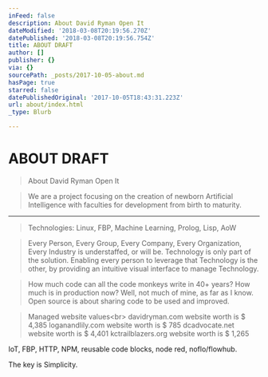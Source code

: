 ```yaml
---
inFeed: false
description: About David Ryman Open It
dateModified: '2018-03-08T20:19:56.270Z'
datePublished: '2018-03-08T20:19:56.754Z'
title: ABOUT DRAFT
author: []
publisher: {}
via: {}
sourcePath: _posts/2017-10-05-about.md
hasPage: true
starred: false
datePublishedOriginal: '2017-10-05T18:43:31.223Z'
url: about/index.html
_type: Blurb

---
```

# ABOUT DRAFT

> About David Ryman Open It

> We are a project focusing on the creation of newborn Artificial Intelligence with faculties for development from birth to maturity.

---

> Technologies: Linux, FBP, Machine Learning, Prolog, Lisp, AoW

> Every Person, Every Group, Every Company, Every Organization, Every Industry is understaffed, or will be. Technology is only part of the solution. Enabling every person to leverage that Technology is the other, by providing an intuitive visual interface to manage Technology.

> How much code can all the code monkeys write in 40+ years? How much is in production now? Well, not much of mine, as far as I know. Open source is about sharing code to be used and improved.

> Managed website values<br\> davidryman.com website worth is $ 4,385
> loganandlily.com website worth is $ 785
> dcadvocate.net website worth is $ 4,401
> kctrailblazers.org website worth is $ 1,265

IoT, FBP, HTTP, NPM, reusable code blocks, node red, noflo/flowhub.

The key is Simplicity.